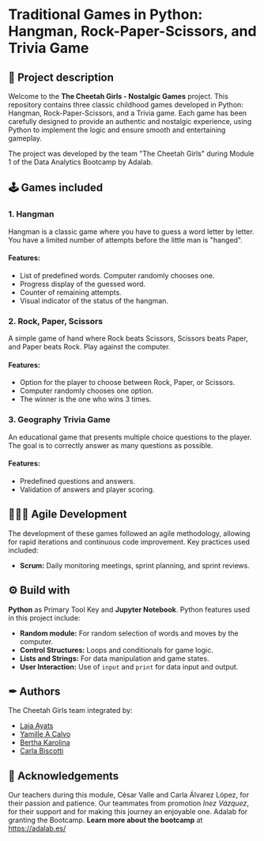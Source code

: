 # Traditional Games in Python: Hangman, Rock-Paper-Scissors, and Trivia Game

## 📝 Project description

Welcome to the **The Cheetah Girls - Nostalgic Games** project. This repository contains three classic childhood games developed in Python: Hangman, Rock-Paper-Scissors, and a Trivia game. Each game has been carefully designed to provide an authentic and nostalgic experience, using Python to implement the logic and ensure smooth and entertaining gameplay.

The project was developed by the team "The Cheetah Girls" during Module 1 of the Data Analytics Bootcamp by Adalab.

## 🕹️ Games included

### 1. Hangman

Hangman is a classic game where you have to guess a word letter by letter. You have a limited number of attempts before the little man is "hanged".

#### Features:
- List of predefined words. Computer randomly chooses one.
- Progress display of the guessed word.
- Counter of remaining attempts.
- Visual indicator of the status of the hangman.

### 2. Rock, Paper, Scissors

A simple game of hand where Rock beats Scissors, Scissors beats Paper, and Paper beats Rock. Play against the computer.

#### Features:
- Option for the player to choose between Rock, Paper, or Scissors.
- Computer randomly chooses one option.
- The winner is the one who wins 3 times.

### 3. Geography Trivia Game

An educational game that presents multiple choice questions to the player. The goal is to correctly answer as many questions as possible.

#### Features:
- Predefined questions and answers.
- Validation of answers and player scoring.

## 🏃‍♀️‍➡️ Agile Development

The development of these games followed an agile methodology, allowing for rapid iterations and continuous code improvement. Key practices used included:

- **Scrum:** Daily monitoring meetings, sprint planning, and sprint reviews.

## ⚙ Build with

**Python** as Primary Tool Key and **Jupyter Notebook**. Python features used in this project include:

- **Random module:** For random selection of words and moves by the computer.
- **Control Structures:** Loops and conditionals for game logic.
- **Lists and Strings:** For data manipulation and game states.
- **User Interaction:** Use of `input` and `print` for data input and output.

## ✒ Authors
The Cheetah Girls team integrated by:
- [Laia Ayats](https://github.com/LaiaAyats)
- [Yamille A Calvo](https://github.com/YamilleAClavo)
- [Bertha Karolina](https://github.com/910129023)
- [Carla Biscotti](https://github.com/carla-caracola)

## 🎁 Acknowledgements

Our teachers during this module, César Valle and Carla Álvarez López, for their passion and patience.
Our teammates from promotion <em>Inez Vázquez</em>, for their support and for making this journey an enjoyable one.
Adalab for granting the Bootcamp.
**Learn more about the bootcamp** at https://adalab.es/
